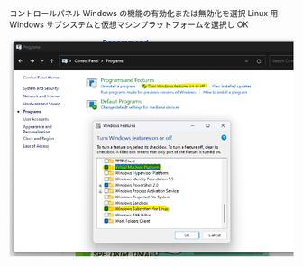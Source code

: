 コントロールパネル Windows の機能の有効化または無効化を選択 Linux 用 Windows サブシステムと仮想マシンプラットフォームを選択し OK

![panel](Windows側初期設定/control_panel.png)
